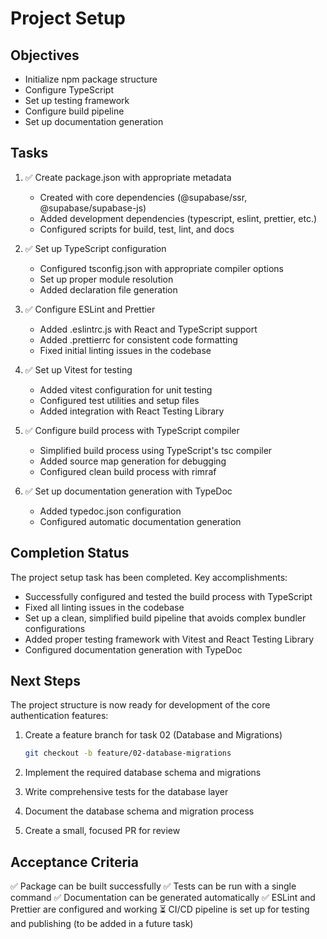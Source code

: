 # Project Setup

## Objectives

- Initialize npm package structure
- Configure TypeScript
- Set up testing framework
- Configure build pipeline
- Set up documentation generation

## Tasks

1. ✅ Create package.json with appropriate metadata
   - Created with core dependencies (@supabase/ssr, @supabase/supabase-js)
   - Added development dependencies (typescript, eslint, prettier, etc.)
   - Configured scripts for build, test, lint, and docs

2. ✅ Set up TypeScript configuration
   - Configured tsconfig.json with appropriate compiler options
   - Set up proper module resolution
   - Added declaration file generation

3. ✅ Configure ESLint and Prettier
   - Added .eslintrc.js with React and TypeScript support
   - Added .prettierrc for consistent code formatting
   - Fixed initial linting issues in the codebase

4. ✅ Set up Vitest for testing
   - Added vitest configuration for unit testing
   - Configured test utilities and setup files
   - Added integration with React Testing Library

5. ✅ Configure build process with TypeScript compiler
   - Simplified build process using TypeScript's tsc compiler
   - Added source map generation for debugging
   - Configured clean build process with rimraf

6. ✅ Set up documentation generation with TypeDoc
   - Added typedoc.json configuration
   - Configured automatic documentation generation

## Completion Status

The project setup task has been completed. Key accomplishments:

- Successfully configured and tested the build process with TypeScript
- Fixed all linting issues in the codebase
- Set up a clean, simplified build pipeline that avoids complex bundler configurations
- Added proper testing framework with Vitest and React Testing Library
- Configured documentation generation with TypeDoc

## Next Steps

The project structure is now ready for development of the core authentication features:

1. Create a feature branch for task 02 (Database and Migrations)
   ```bash
   git checkout -b feature/02-database-migrations
   ```

2. Implement the required database schema and migrations
3. Write comprehensive tests for the database layer
4. Document the database schema and migration process
5. Create a small, focused PR for review

## Acceptance Criteria

✅ Package can be built successfully
✅ Tests can be run with a single command
✅ Documentation can be generated automatically
✅ ESLint and Prettier are configured and working
⏳ CI/CD pipeline is set up for testing and publishing (to be added in a future task) 